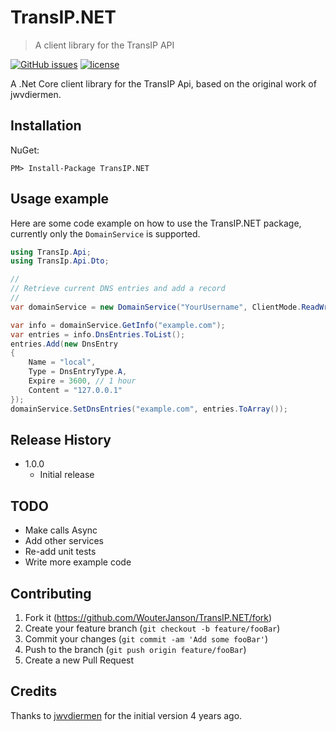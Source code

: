 # TransIP.NET
> A client library for the TransIP API

[![GitHub issues](https://img.shields.io/github/issues/WouterJanson/TransIP.NET.svg)](https://github.com/WouterJanson/TransIP.NET/issues)
[![license](https://img.shields.io/github/license/WouterJanson/TransIP.NET.svg)](https://github.com/WouterJanson/TransIP.NET/blob/master/LICENSE)

A .Net Core client library for the TransIP Api, based on the original work of jwvdiermen.

## Installation

NuGet:

```
PM> Install-Package TransIP.NET
```

## Usage example

Here are some code example on how to use the TransIP.NET package, currently only the `DomainService` is supported.

```csharp
using TransIp.Api;
using TransIp.Api.Dto;

//
// Retrieve current DNS entries and add a record
//
var domainService = new DomainService("YourUsername", ClientMode.ReadWrite, "YourPrivateKey");

var info = domainService.GetInfo("example.com");
var entries = info.DnsEntries.ToList();
entries.Add(new DnsEntry
{
	Name = "local",
	Type = DnsEntryType.A,
	Expire = 3600, // 1 hour
	Content = "127.0.0.1"
});
domainService.SetDnsEntries("example.com", entries.ToArray());
```

## Release History

* 1.0.0
    * Initial release

## TODO

* Make calls Async
* Add other services
* Re-add unit tests
* Write more example code

## Contributing

1. Fork it (<https://github.com/WouterJanson/TransIP.NET/fork>)
2. Create your feature branch (`git checkout -b feature/fooBar`)
3. Commit your changes (`git commit -am 'Add some fooBar'`)
4. Push to the branch (`git push origin feature/fooBar`)
5. Create a new Pull Request

## Credits

Thanks to [jwvdiermen](https://github.com/jwvdiermen/TransIP-API) for the initial version 4 years ago.
